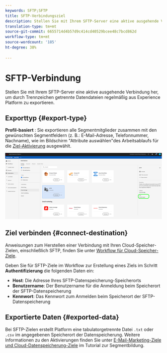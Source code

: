 ```yaml
---
keywords: SFTP;SFTP
title: SFTP-Verbindungsziel
description: Stellen Sie mit Ihrem SFTP-Server eine aktive ausgehende Verbindung her, um durch Trennzeichen getrennte Datendateien regelmäßig aus Experience Platform zu exportieren.
translation-type: tm+mt
source-git-commit: 6655714d4b57d9c414cd40529bcee48c7bcd862d
workflow-type: tm+mt
source-wordcount: '185'
ht-degree: 38%

---
```



# SFTP-Verbindung

Stellen Sie mit Ihrem SFTP-Server eine aktive ausgehende Verbindung her, um durch Trennzeichen getrennte Datendateien regelmäßig aus Experience Platform zu exportieren.

## Exporttyp {#export-type}

**Profil-basiert** : Sie exportieren alle Segmentmitglieder zusammen mit den gewünschten Segmentfeldern (z. B.: E-Mail-Adresse, Telefonnummer, Nachname), wie im Bildschirm &quot;Attribute auswählen&quot;des Arbeitsablaufs für die  [Ziel-Aktivierung](../../ui/activate-destinations.md#select-attributes) ausgewählt.

![SFTP-Profil-basierter Exporttyp](../../assets/catalog/cloud-storage/sftp/catalog.png)

## Ziel verbinden {#connect-destination}

Anweisungen zum Herstellen einer Verbindung mit Ihren Cloud-Speicher-Zielen, einschließlich SFTP, finden Sie unter [Workflow für Cloud-Speicher-Ziele](./workflow.md).

Geben Sie für SFTP-Ziele im Workflow zur Erstellung eines Ziels im Schritt **Authentifizierung** die folgenden Daten ein:

* **Host**: Die Adresse Ihres SFTP-Datenspeicherung-Speicherorts
* **Benutzername**: Der Benutzername für die Anmeldung beim Speicherort der SFTP-Datenspeicherung
* **Kennwort**: Das Kennwort zum Anmelden beim Speicherort der SFTP-Datenspeicherung

## Exportierte Daten {#exported-data}

Bei SFTP-Zielen erstellt Platform eine tabulatorgetrennte Datei `.txt` oder `.csv` im angegebenen Speicherort der Datenspeicherung. Weitere Informationen zu den Aktivierungen finden Sie unter [E-Mail-Marketing-Ziele und Cloud-Datenspeicherung-Ziele](../../ui/activate-destinations.md#esp-and-cloud-storage) im Tutorial zur Segmentbildung.